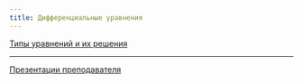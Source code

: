 ```yaml
---
title: Дифференциальные уравнения
---
```


[Типы уравнений и их решения](types)

-----

[Презентации преподавателя](diffur.pdf)